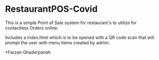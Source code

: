 # RestaurantPOS-Covid

This is a simple Point of Sale system for restaurant's to utilize for contactless Orders online. 

Includes a index.html which is to be opened with a QR code scan that will prompt the user with menu items created by admin. 

*Farzan Ghaderpanah

